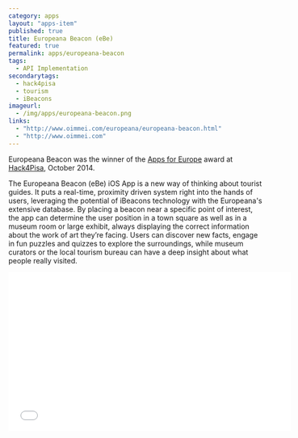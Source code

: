 ```yaml
---
category: apps
layout: "apps-item"
published: true
title: Europeana Beacon (eBe)
featured: true
permalink: apps/europeana-beacon
tags: 
  - API Implementation
secondarytags:
  - hack4pisa
  - tourism
  - iBeacons
imageurl: 
  - /img/apps/europeana-beacon.png
links: 
  - "http://www.oimmei.com/europeana/europeana-beacon.html"
  - "http://www.oimmei.com"
---
```

Europeana Beacon was the winner of the [Apps for Europe](http://www.appsforeurope.eu/) award at [Hack4Pisa](http://www.eventbrite.co.uk/e/hack4pisa-registration-12152387117), October 2014.

The Europeana Beacon (eBe) iOS App is a new way of thinking about tourist guides. It puts a real-time, proximity driven system right into the hands of users, leveraging the potential of iBeacons technology with the Europeana's extensive database. By placing a beacon near a specific point of interest, the app can determine the user position in a town square as well as in a museum room or large exhibit, always displaying the correct information about the work of art they’re facing. Users can discover new facts, engage in fun puzzles and quizzes to explore the surroundings, while museum curators or the local tourism bureau can have a deep insight about what people really visited.

<iframe width="560" height="315" src="//www.youtube.com/embed/O-SAevguZW4" frameborder="0" allowfullscreen></iframe>
